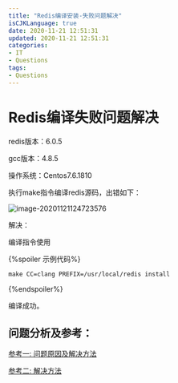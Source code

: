 ```yaml
---
title: "Redis编译安装-失败问题解决"
isCJKLanguage: true
date: 2020-11-21 12:51:31
updated: 2020-11-21 12:51:31
categories: 
- IT
- Questions
tags: 
- Questions
---
```


# Redis编译失败问题解决

redis版本：6.0.5

gcc版本：4.8.5

操作系统：Centos7.6.1810

执行make指令编译redis源码，出错如下：

![image-20201121124723576](https://raw.githubusercontent.com/Abug0/Typora-Pics/master/pics/Typora20201121124730.png)

解决：

编译指令使用

{%spoiler 示例代码%}
```
make CC=clang PREFIX=/usr/local/redis install
```
{%endspoiler%}

编译成功。

## 问题分析及参考：

[参考一: 问题原因及解决方法](https://www.zhangfangzhou.cn/centos7-devtoolset9-gcc.html)

[参考二: 解决方法](https://www.gitmemory.com/issue/antirez/redis/6286/516992555)
